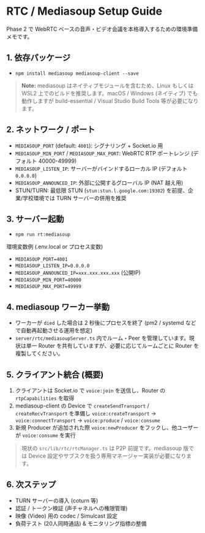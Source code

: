 # RTC / Mediasoup Setup Guide

Phase 2 で WebRTC ベースの音声・ビデオ会議を本格導入するための環境準備メモです。

## 1. 依存パッケージ

- `npm install mediasoup mediasoup-client --save`

> **Note:** mediasoup はネイティブモジュールを含むため、Linux もしくは WSL2 上でのビルドを推奨します。macOS / Windows (ネイティブ) でも動作しますが build-essential / Visual Studio Build Tools 等が必要になります。

## 2. ネットワーク / ポート

- `MEDIASOUP_PORT` (default: `4001`): シグナリング + Socket.io 用
- `MEDIASOUP_MIN_PORT` / `MEDIASOUP_MAX_PORT`: WebRTC RTP ポートレンジ (デフォルト 40000-49999)
- `MEDIASOUP_LISTEN_IP`: サーバーがバインドするローカル IP (デフォルト `0.0.0.0`)
- `MEDIASOUP_ANNOUNCED_IP`: 外部に公開するグローバル IP (NAT 越え用)
- STUN/TURN: 最低限 STUN (`stun:stun.l.google.com:19302`) を前提、企業/学校環境では TURN サーバーの併用を推奨

## 3. サーバー起動

- `npm run rt:mediasoup`

環境変数例 (.env.local or プロセス変数)

- `MEDIASOUP_PORT=4001`
- `MEDIASOUP_LISTEN_IP=0.0.0.0`
- `MEDIASOUP_ANNOUNCED_IP=xxx.xxx.xxx.xxx` (公開IP)
- `MEDIASOUP_MIN_PORT=40000`
- `MEDIASOUP_MAX_PORT=49999`

## 4. mediasoup ワーカー挙動

- ワーカーが `died` した場合は 2 秒後にプロセスを終了 (pm2 / systemd などで自動再起動させる運用を想定)
- `server/rtc/mediasoupServer.ts` 内でルーム・Peer を管理しています。現状は単一 Router を共有していますが、必要に応じてルームごとに Router を複製してください。

## 5. クライアント統合 (概要)

1. クライアントは Socket.io で `voice:join` を送信し、Router の `rtpCapabilities` を取得
2. mediasoup-client の Device で `createSendTransport` / `createRecvTransport` を準備し `voice:createTransport` -> `voice:connectTransport` -> `voice:produce` / `voice:consume`
3. 新規 Producer が追加された際 `voice:newProducer` をフックし、他ユーザーが `voice:consume` を実行

> 現状の `src/lib/rtc/rtcManager.ts` は P2P 前提です。mediasoup 版では Device 設定やサブスクを扱う専用マネージャー実装が必要になります。

## 6. 次ステップ

- TURN サーバーの導入 (coturn 等)
- 認証 / トークン検証 (声チャネルへの権限管理)
- 映像 (Video) 用の codec / Simulcast 設定
- 負荷テスト (20人同時通話) & モニタリング指標の整備


